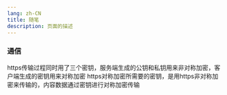 ```yaml
---
lang: zh-CN
title: 随笔
description: 页面的描述
---
```


### 通信
https传输过程同时用了三个密钥，服务端生成的公钥和私钥用来非对称加密，客户端生成的密钥用来对称加密
https对称加密所需要的密钥，是用https非对称加密来传输的，内容数据通过密钥进行对称加密传输